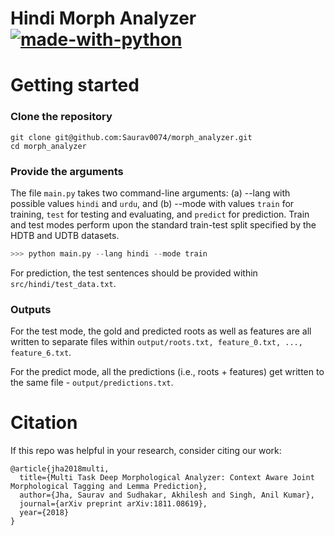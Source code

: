 # Hindi Morph Analyzer  [![made-with-python](https://img.shields.io/badge/Made%20with-Python-1f425f.svg)](https://www.python.org/)

# Getting started

### Clone the repository

```
git clone git@github.com:Saurav0074/morph_analyzer.git
cd morph_analyzer
```

### Provide the arguments

The file `main.py` takes two command-line arguments: (a) --lang with possible values `hindi` and `urdu`, and (b) --mode with values `train` for training, `test` for testing and evaluating, and `predict` for prediction. Train and test modes perform upon the standard train-test split specified by the HDTB and UDTB datasets.

```python
>>> python main.py --lang hindi --mode train
```

For prediction, the test sentences should be provided within `src/hindi/test_data.txt`.

### Outputs

For the test mode, the gold and predicted roots as well as features are all written to separate files within `output/roots.txt, feature_0.txt, ..., feature_6.txt`.

For the predict mode, all the predictions (i.e., roots + features) get written to the same file - `output/predictions.txt`.


# Citation

If this repo was helpful in your research, consider citing our work:

```
@article{jha2018multi,
  title={Multi Task Deep Morphological Analyzer: Context Aware Joint Morphological Tagging and Lemma Prediction},
  author={Jha, Saurav and Sudhakar, Akhilesh and Singh, Anil Kumar},
  journal={arXiv preprint arXiv:1811.08619},
  year={2018}
}
```
